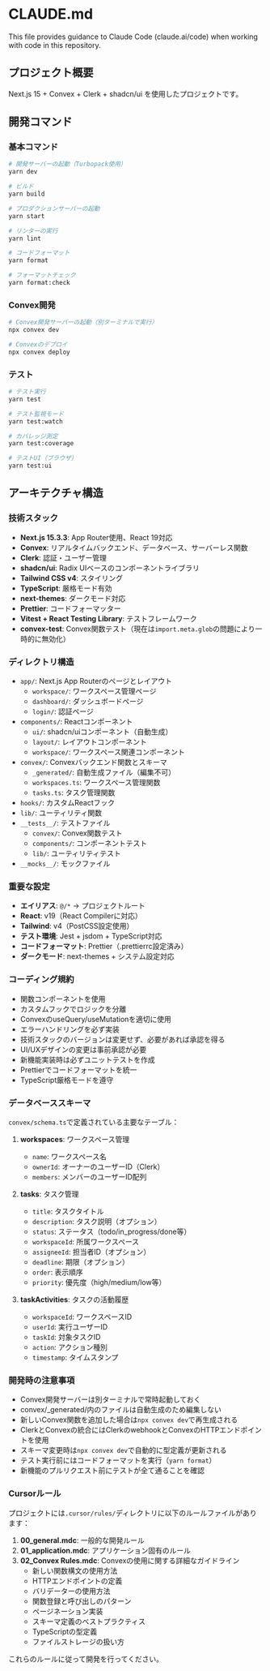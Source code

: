# CLAUDE.md

This file provides guidance to Claude Code (claude.ai/code) when working with code in this repository.

## プロジェクト概要

Next.js 15 + Convex + Clerk + shadcn/ui を使用したプロジェクトです。

## 開発コマンド

### 基本コマンド

```bash
# 開発サーバーの起動（Turbopack使用）
yarn dev

# ビルド
yarn build

# プロダクションサーバーの起動
yarn start

# リンターの実行
yarn lint

# コードフォーマット
yarn format

# フォーマットチェック
yarn format:check
```

### Convex開発

```bash
# Convex開発サーバーの起動（別ターミナルで実行）
npx convex dev

# Convexのデプロイ
npx convex deploy
```

### テスト

```bash
# テスト実行
yarn test

# テスト監視モード
yarn test:watch

# カバレッジ測定
yarn test:coverage

# テストUI（ブラウザ）
yarn test:ui
```

## アーキテクチャ構造

### 技術スタック

- **Next.js 15.3.3**: App Router使用、React 19対応
- **Convex**: リアルタイムバックエンド、データベース、サーバーレス関数
- **Clerk**: 認証・ユーザー管理
- **shadcn/ui**: Radix UIベースのコンポーネントライブラリ
- **Tailwind CSS v4**: スタイリング
- **TypeScript**: 厳格モード有効
- **next-themes**: ダークモード対応
- **Prettier**: コードフォーマッター
- **Vitest + React Testing Library**: テストフレームワーク
- **convex-test**: Convex関数テスト（現在は`import.meta.glob`の問題により一時的に無効化）

### ディレクトリ構造

- `app/`: Next.js App Routerのページとレイアウト
  - `workspace/`: ワークスペース管理ページ
  - `dashboard/`: ダッシュボードページ
  - `login/`: 認証ページ
- `components/`: Reactコンポーネント
  - `ui/`: shadcn/uiコンポーネント（自動生成）
  - `layout/`: レイアウトコンポーネント
  - `workspace/`: ワークスペース関連コンポーネント
- `convex/`: Convexバックエンド関数とスキーマ
  - `_generated/`: 自動生成ファイル（編集不可）
  - `workspaces.ts`: ワークスペース管理関数
  - `tasks.ts`: タスク管理関数
- `hooks/`: カスタムReactフック
- `lib/`: ユーティリティ関数
- `__tests__/`: テストファイル
  - `convex/`: Convex関数テスト
  - `components/`: コンポーネントテスト
  - `lib/`: ユーティリティテスト
- `__mocks__/`: モックファイル

### 重要な設定

- **エイリアス**: `@/*` → プロジェクトルート
- **React**: v19（React Compilerに対応）
- **Tailwind**: v4（PostCSS設定使用）
- **テスト環境**: Jest + jsdom + TypeScript対応
- **コードフォーマット**: Prettier（.prettierrc設定済み）
- **ダークモード**: next-themes + システム設定対応

### コーディング規約

- 関数コンポーネントを使用
- カスタムフックでロジックを分離
- ConvexのuseQuery/useMutationを適切に使用
- エラーハンドリングを必ず実装
- 技術スタックのバージョンは変更せず、必要があれば承認を得る
- UI/UXデザインの変更は事前承認が必要
- 新機能実装時は必ずユニットテストを作成
- Prettierでコードフォーマットを統一
- TypeScript厳格モードを遵守

### データベーススキーマ

`convex/schema.ts`で定義されている主要なテーブル：

1. **workspaces**: ワークスペース管理

   - `name`: ワークスペース名
   - `ownerId`: オーナーのユーザーID（Clerk）
   - `members`: メンバーのユーザーID配列

2. **tasks**: タスク管理

   - `title`: タスクタイトル
   - `description`: タスク説明（オプション）
   - `status`: ステータス（todo/in_progress/done等）
   - `workspaceId`: 所属ワークスペース
   - `assigneeId`: 担当者ID（オプション）
   - `deadline`: 期限（オプション）
   - `order`: 表示順序
   - `priority`: 優先度（high/medium/low等）

3. **taskActivities**: タスクの活動履歴
   - `workspaceId`: ワークスペースID
   - `userId`: 実行ユーザーID
   - `taskId`: 対象タスクID
   - `action`: アクション種別
   - `timestamp`: タイムスタンプ

### 開発時の注意事項

- Convex開発サーバーは別ターミナルで常時起動しておく
- convex/\_generated/内のファイルは自動生成のため編集しない
- 新しいConvex関数を追加した場合は`npx convex dev`で再生成される
- ClerkとConvexの統合にはClerkのwebhookとConvexのHTTPエンドポイントを使用
- スキーマ変更時は`npx convex dev`で自動的に型定義が更新される
- テスト実行前にはコードフォーマットを実行（`yarn format`）
- 新機能のプルリクエスト前にテストが全て通ることを確認

### Cursorルール

プロジェクトには`.cursor/rules/`ディレクトリに以下のルールファイルがあります：

1. **00_general.mdc**: 一般的な開発ルール
2. **01_application.mdc**: アプリケーション固有のルール
3. **02_Convex Rules.mdc**: Convexの使用に関する詳細なガイドライン
   - 新しい関数構文の使用方法
   - HTTPエンドポイントの定義
   - バリデーターの使用方法
   - 関数登録と呼び出しのパターン
   - ページネーション実装
   - スキーマ定義のベストプラクティス
   - TypeScriptの型定義
   - ファイルストレージの扱い方

これらのルールに従って開発を行ってください。
